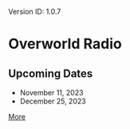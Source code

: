 Version ID: 1.0.7

# Overworld Radio

## Upcoming Dates
- November 11, 2023
- December 25, 2023

[More](./more.md)
